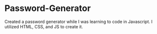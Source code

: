 # Password-Generator
Created a password generator while I was learning to code in Javascript. I utilized HTML, CSS, and JS to create it.
